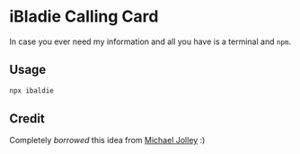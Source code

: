 # iBladie Calling Card

In case you ever need my information and all you have is a terminal and `npm`.

## Usage

```bash
npx ibaldie
```

## Credit

Completely *borrowed* this idea from [Michael Jolley](https://github.com/MichaelJolley)  :)